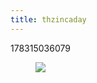 ```yaml
---
title: thzincaday
---
```


178315036079<figure class="tmblr-full" data-orig-height="1280" data-orig-width="961"><img src="https://78.media.tumblr.com/1ce93261c7a6ccfc683b649b4ed03746/tumblr_pfevld9wKT1qiatw7_540.jpg" data-orig-height="1280" data-orig-width="961"></figure>